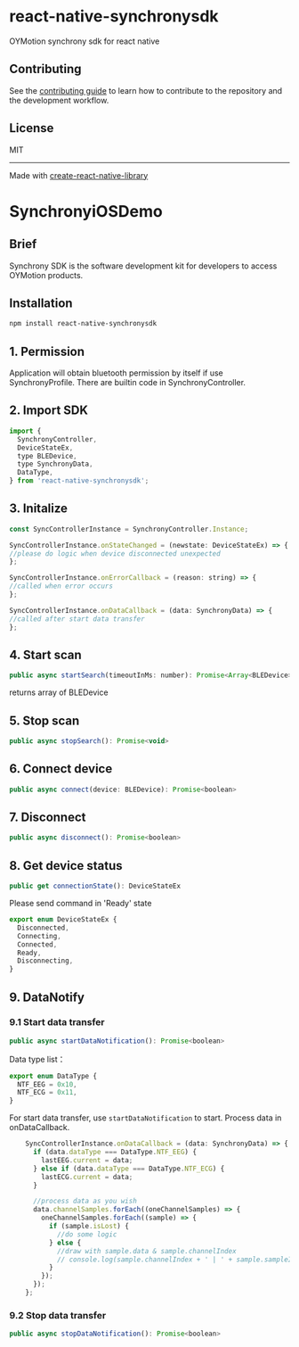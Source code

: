 # react-native-synchronysdk

OYMotion synchrony sdk for react native


## Contributing

See the [contributing guide](CONTRIBUTING.md) to learn how to contribute to the repository and the development workflow.

## License

MIT

---

Made with [create-react-native-library](https://github.com/callstack/react-native-builder-bob)

# SynchronyiOSDemo

## Brief
Synchrony SDK is the software development kit for developers to access OYMotion products.

## Installation

```sh
npm install react-native-synchronysdk
```

## 1. Permission 

Application will obtain bluetooth permission by itself if use SynchronyProfile.
There are builtin code in SynchronyController. 

## 2. Import SDK

```js
import {
  SynchronyController,
  DeviceStateEx,
  type BLEDevice,
  type SynchronyData,
  DataType,
} from 'react-native-synchronysdk';

```

## 3. Initalize

```js
const SyncControllerInstance = SynchronyController.Instance;

SyncControllerInstance.onStateChanged = (newstate: DeviceStateEx) => {
//please do logic when device disconnected unexpected
};

SyncControllerInstance.onErrorCallback = (reason: string) => {
//called when error occurs
};

SyncControllerInstance.onDataCallback = (data: SynchronyData) => {
//called after start data transfer
};
```

## 4. Start scan

```js
public async startSearch(timeoutInMs: number): Promise<Array<BLEDevice>>
```
returns array of BLEDevice

## 5. Stop scan

```js
public async stopSearch(): Promise<void>
```


## 6. Connect device


```js
public async connect(device: BLEDevice): Promise<boolean>
```

## 7. Disconnect

```js
public async disconnect(): Promise<boolean>
```


## 8. Get device status

```js
public get connectionState(): DeviceStateEx
```

Please send command in 'Ready' state

```js
export enum DeviceStateEx {
  Disconnected,
  Connecting,
  Connected,
  Ready,
  Disconnecting,
}
```

## 9. DataNotify



### 9.1 Start data transfer

```js
public async startDataNotification(): Promise<boolean>
```

Data type list：

```js
export enum DataType {
  NTF_EEG = 0x10,
  NTF_ECG = 0x11,
}
```

For start data transfer, use `startDataNotification` to start. Process data in onDataCallback.

```js
    SyncControllerInstance.onDataCallback = (data: SynchronyData) => {
      if (data.dataType === DataType.NTF_EEG) {
        lastEEG.current = data;
      } else if (data.dataType === DataType.NTF_ECG) {
        lastECG.current = data;
      }

      //process data as you wish
      data.channelSamples.forEach((oneChannelSamples) => {
        oneChannelSamples.forEach((sample) => {
          if (sample.isLost) {
            //do some logic
          } else {
            //draw with sample.data & sample.channelIndex
            // console.log(sample.channelIndex + ' | ' + sample.sampleIndex + ' | ' + sample.data + ' | ' + sample.impedance);
          }
        });
      });
    };
```

### 9.2 Stop data transfer

```js
public async stopDataNotification(): Promise<boolean>
```

